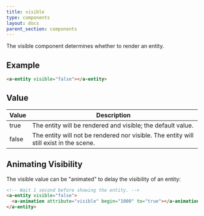 ```yaml
---
title: visible
type: components
layout: docs
parent_section: components
---
```


The visible component determines whether to render an entity.

## Example

```html
<a-entity visible="false"></a-entity>
```

## Value

| Value | Description                                                                            |
|-------|----------------------------------------------------------------------------------------|
| true  | The entity will be rendered and visible; the default value.                            |
| false | The entity will not be rendered nor visible. The entity will still exist in the scene. |

## Animating Visibility

The visible value can be "animated" to delay the visibility of an entity:

```html
<!-- Wait 1 second before showing the entity. -->
<a-entity visible="false">
  <a-animation attribute="visible" begin="1000" to="true"></a-animation>
</a-entity>
```
